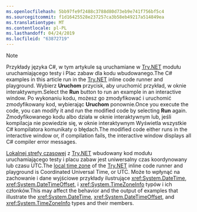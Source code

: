 ```yaml
---
ms.openlocfilehash: 5bb97fe9f2488c3788d80d73eb9e741f756bf5c4
ms.sourcegitcommit: f1d16425528e237257ca3b58eb49217a514849ea
ms.translationtype: MT
ms.contentlocale: pl-PL
ms.lasthandoff: 04/24/2019
ms.locfileid: "63872719"
---
```


> [!NOTE]
> <span data-ttu-id="c58f6-101">Przykłady języka C#, w tym artykule są uruchamiane w [Try.NET](https://try.dot.net) modułu uruchamiającego testy i Plac zabaw dla kodu wbudowanego.</span><span class="sxs-lookup"><span data-stu-id="c58f6-101">The C# examples in this article run in the [Try.NET](https://try.dot.net) inline code runner and playground.</span></span> <span data-ttu-id="c58f6-102">Wybierz **Uruchom** przycisk, aby uruchomić przykład, w oknie interaktywnym.</span><span class="sxs-lookup"><span data-stu-id="c58f6-102">Select the **Run** button to run an example in an interactive window.</span></span> <span data-ttu-id="c58f6-103">Po wykonaniu kodu, możesz go zmodyfikować i uruchomić zmodyfikowany kod, wybierając **Uruchom** ponownie.</span><span class="sxs-lookup"><span data-stu-id="c58f6-103">Once you execute the code, you can modify it and run the modified code by selecting **Run** again.</span></span> <span data-ttu-id="c58f6-104">Zmodyfikowanego kodu albo działa w oknie interaktywnym lub, jeśli kompilacja nie powiedzie się, w oknie interaktywnym Wyświetla wszystkie C# kompilatora komunikaty o błędach.</span><span class="sxs-lookup"><span data-stu-id="c58f6-104">The modified code either runs in the interactive window or, if compilation fails, the interactive window displays all C# compiler error messages.</span></span> 
>  
> <span data-ttu-id="c58f6-105">[Lokalnej strefy czasowej](xref:System.TimeZoneInfo.Local) z [Try.NET](https://try.dot.net) wbudowany kod modułu uruchamiającego testy i placu zabaw jest uniwersalny czas koordynowany lub czasu UTC.</span><span class="sxs-lookup"><span data-stu-id="c58f6-105">The [local time zone](xref:System.TimeZoneInfo.Local) of the [Try.NET](https://try.dot.net) inline code runner and playground is Coordinated Universal Time, or UTC.</span></span> <span data-ttu-id="c58f6-106">Może to wpłynąć na zachowanie i dane wyjściowe przykłady ilustrujące <xref:System.DateTime>, <xref:System.DateTimeOffset>, i <xref:System.TimeZoneInfo> typów i ich członków.</span><span class="sxs-lookup"><span data-stu-id="c58f6-106">This may affect the behavior and the output of examples that illustrate the <xref:System.DateTime>, <xref:System.DateTimeOffset>, and <xref:System.TimeZoneInfo> types and their members.</span></span>
